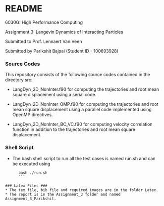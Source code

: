 # README #

6030G: High Performance Computing

Assignment 3: Langevin Dynamics of Interacting Particles 

Submitted to Prof. Lennaert Van Veen

Submitted by Parikshit Bajpai (Student ID - 100693928)


### Source Codes ###

This repository consists of the following source codes contained in the directory src:

* LangDyn_2D_NonInter.f90 for computing the trajectories and root mean square displacement using a serial code. 

* LangDyn_2D_NonInter_OMP.f90 for computing the trajectories and root mean square displacement using a parallel code implemented using OpenMP directives.

* LangDyn_2D_NonInter_BC_VC.f90 for computing velocity correlation function in addition to the trajectories and root mean square displacement.

### Shell Script ###

* The bash shell script to run all the test cases is named run.sh and can be executed using
```
	  bash ./run.sh
	  ```

### Latex Files ###
* The tex file, bib file and required images are in the folder Latex.
* The report is in the Assignment_3 folder and named Assignment_3_Parikshit.

